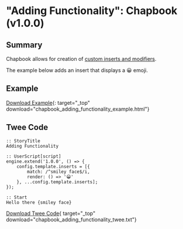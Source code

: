 # "Adding Functionality": Chapbook (v1.0.0)

## Summary

Chapbook allows for creation of [custom inserts and modifiers](https://klembot.github.io/chapbook/guide/advanced/adding-custom-inserts.html).

The example below adds an insert that displays a 😀 emoji.

## Example

[Download Example](chapbook_adding_functionality_example.html){: target="_top" download="chapbook_adding_functionality_example.html"}

## Twee Code

```twee
:: StoryTitle
Adding Functionality

:: UserScript[script]
engine.extend('1.0.0', () => {
    config.template.inserts = [{
        match: /^smiley face$/i,
        render: () => '😀'
    }, ...config.template.inserts];
});

:: Start
Hello there {smiley face}

```

[Download Twee Code](chapbook_adding_functionality_twee.txt){ target="_top" download="chapbook_adding_functionality_twee.txt"}
